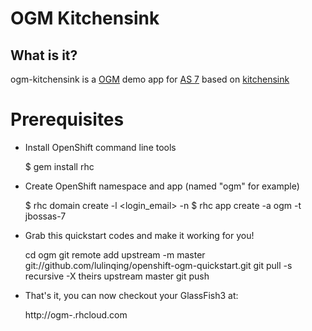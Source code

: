 # OGM Kitchensink 

## What is it?

ogm-kitchensink is a [OGM](http://www.hibernate.org/subprojects/ogm.html) demo app for [AS 7](http://www.jboss.org/jbossas) based on
[kitchensink](https://github.com/jbossas/quickstart/tree/master/kitchensink)

# Prerequisites

* Install OpenShift command line tools

    $ gem install rhc

* Create OpenShift namespace and app (named "ogm" for example)

    $ rhc domain create -l <login_email> -n <namespace>
    $ rhc app create -a ogm -t jbossas-7

* Grab this quickstart codes and make it working for you!

    cd ogm
    git remote add upstream -m master git://github.com/lulinqing/openshift-ogm-quickstart.git
    git pull -s recursive -X theirs upstream master
    git push

* That's it, you can now checkout your GlassFish3 at:

    http://ogm-<namespace>.rhcloud.com
